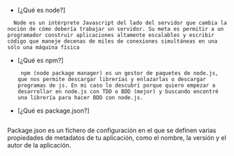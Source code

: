 * [¿Qué es node?]
~~~
  Node es un intérprete Javascript del lado del servidor que cambia la noción de cómo debería trabajar un servidor. Su meta es permitir a un programador construir aplicaciones altamente escalables y escribir código que maneje decenas de miles de conexiones simultáneas en una sólo una máquina física
  ~~~
* [¿Qué es npm?]
  ~~~
   npm (node package manager) es un gestor de paquetes de node.js, que nos permite descargar librerías y enlazarlas o descargar programas de js. En mi caso lo descubrí porque quiero empezar a desarrollar en node.js con TDD o BDD (mejor) y buscando encontré una librería para hacer BDD con node.js.

* [¿Qué es package.json?]
  ~~~
Package.json es un fichero de configuración en el que se definen varias propiedades de metadatos de tu aplicación, como el nombre, la versión y el autor de la aplicación.

